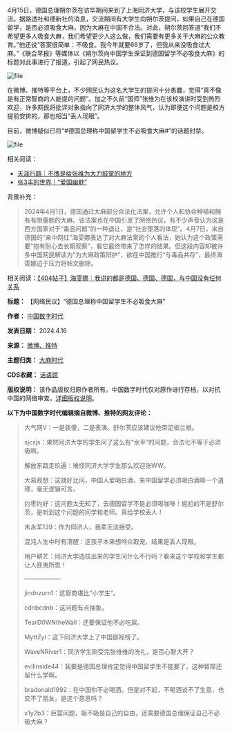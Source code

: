 4月15日，德国总理朔尔茨在访华期间来到了上海同济大学，与该校学生展开交流。据路透社和德新社的消息，交流期间有大学生向朔尔茨提问，如果自己在德国留学，是否必须吸食大麻，因为大麻在中国不合法。对此，朔尔茨回答道“我们不希望更多人吸食大麻，我们希望更少人这么做，我们需要有更多关于大麻的公众教育。”他还说“答案很简单：不吸食。我今年就要66岁了，但我从来没吸食过大麻。”《联合早报》等媒体以《朔尔茨向中国学生保证到德国留学不必吸食大麻》的标题对此事进行了报道，引起了网民热议。


![file](https://chinadigitaltimes.net/chinese/files/2024/04/image-1713261599180.png)


在微博、推特等平台上，不少网民认为这名大学生的提问十分愚蠢，觉得“真不像是有正常智商的人能提的问题”。加之不久前“国师”张维为在该校演讲时受到热烈欢迎，许多网民将批评对象指向了同济大学的整体风气，认为即便这个问题是校方提前安排的，那也相当“丢人现眼”。


目前，微博疑似已将“#德国总理称中国留学生不必吸食大麻#”的话题封禁。


![file](https://chinadigitaltimes.net/chinese/files/2024/04/image-1713265800511.png)


相关阅读：


* [天涯行路｜不愧是给张维为大力鼓掌的地方](https://chinadigitaltimes.net/chinese/706885.html "天涯行路｜不愧是给张维为大力鼓掌的地方")
* [张3丰的世界｜“爱国幽默”](https://chinadigitaltimes.net/chinese/706879.html "张3丰的世界｜“爱国幽默”")


背景补充：



> 2024年4月1日，德国通过大麻部分合法化法案，允许个人和协会种植和拥有有限量额的大麻。该法案也在中国引发了网络热议，有不少声音认为这是西方国家对于“毒品问题”的一种退让，是“社会堕落的体现”。4月7日，来自德国的“亲中网红”海雯娜表达了对大麻法案的个人看法，她认为这个政策需要“抱有耐心去长期观察”，看它最终带来了怎样的结果。但这段内容却被许多中国网民解读为“为大麻政策辩护”，欲在中国推行“与毒品共存”，最终海雯娜迫于压力将帖文删除。


相关阅读：[【404帖子】海雯娜｜我讲的都是德国、德国、德国，与中国没有任何关系](https://chinadigitaltimes.net/chinese/706864.html "【404帖子】海雯娜｜我讲的都是德国、德国、德国，与中国没有任何关系")




**标题：** 【网络民议】“德国总理称中国留学生不必吸食大麻”  

**作者：** [中国数字时代](https://chinadigitaltimes.net/space/中国数字时代)  

**发表日期：** 2024.4.16  

**来源：** [微博、推特](https://chinadigitaltimes.net/chinese/feed)  

**主题归类：** [大麻时代](https://chinadigitaltimes.net/space/大麻时代)  

**CDS收藏：** [话语馆](https://chinadigitaltimes.net/space/%E8%AF%9D%E8%AF%AD%E9%A6%86)  

**版权说明：** 该作品版权归原作者所有。中国数字时代仅对原作进行存档，以对抗中国的网络审查。[详细版权说明](https://chinadigitaltimes.net/chinese/copyright)。


**以下为中国数字时代编辑摘自微博、推特的网友评论：** 



> 大气网V：一是装傻，二是表演。舒尔茨应该建议他带足板兰根。
> 
> 
> sjcsjs：果然同济大学的学生问了这么有“水平”的问题，合法化不等于必须吸啊。
> 
> 
> 解放东路走玖遍：难怪同济大学学生那么欢迎张WW。
> 
> 
> 大易观想：这就好比问，中国人爱喝白酒，来中国留学必须喝白酒嘛一个道理，毫无逻辑可言。
> 
> 
> 约枣约好：这问题太无知了，去德国留学不是必须喝咖啡！尴尬的不是舒尔茨，是听到这个问题的同学和老师。真给学校丢人！
> 
> 
> 朱永军139：作为同济人，我辈无法接受。
> 
> 
> 混沌人生中时有清醒：这孩子本来想哗众取宠，结果是丢人现眼。
> 
> 
> 用户耕艺：同济大学选拔出来的学生问什么不行吗？看来这个学校和学生都让人匪夷所思！
> 
> 
> ——————
> 
> 
> jindnzurn1：这智商堪比“小学生”。
> 
> 
> cdnbcdnb：这问题有点抽象。
> 
> 
> TearD0WNtheWall：还要保证他不必吃屎。
> 
> 
> MyttZyl：这下同济大学上了中国鄙视榜了。
> 
> 
> WaveNRiver1：同济学生刚受完张维维的洗礼，是否心智大开？
> 
> 
> evilinside44：我要是德国总理肯定觉得中国留学生不能要了，这种智障还留什么学啊。
> 
> 
> bradonald1992：在中国你不必喝酒。但是对不起，不喝酒谈不了生意，也交不了朋友。是这个意思吗？
> 
> 
> x1y2b3：巨婴问题，吸不吸是自己的自由，还需要德国总理保证自己不必吸大麻？


